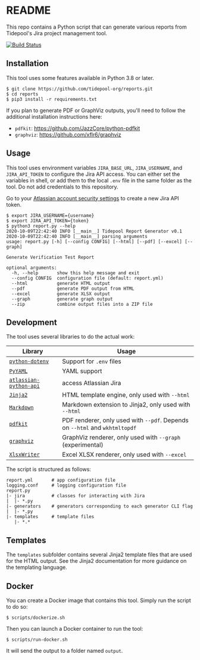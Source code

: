 # README

This repo contains a Python script that can generate various reports from Tidepool's Jira project management tool.

[![Build Status](https://travis-ci.com/tidepool-org/reports.svg?branch=main)](https://travis-ci.com/tidepool-org/reports)

## Installation

This tool uses some features available in Python 3.8 or later.

```shell
$ git clone https://github.com/tidepool-org/reports.git
$ cd reports
$ pip3 install -r requirements.txt
```

If you plan to generate PDF or GraphViz outputs, you'll need to follow the additional installation instructions here:

* `pdfkit`: https://github.com/JazzCore/python-pdfkit
* `graphviz`: https://github.com/xflr6/graphviz

## Usage

This tool uses environment variables `JIRA_BASE_URL`, `JIRA_USERNAME`, and `JIRA_API_TOKEN` to configure the Jira API access. You can either set the variables in shell, or add them to the local `.env` file in the same folder as the tool. Do not add credentials to this repository.

Go to your [Atlassian account security settings](https://id.atlassian.com/manage-profile/security) to create a new Jira API token.

```shell
$ export JIRA_USERNAME={username}
$ export JIRA_API_TOKEN={token}
$ python3 report.py --help
2020-10-09T22:42:40 INFO [__main__] Tidepool Report Generator v0.1
2020-10-09T22:42:40 INFO [__main__] parsing arguments
usage: report.py [-h] [--config CONFIG] [--html] [--pdf] [--excel] [--graph]

Generate Verification Test Report

optional arguments:
  -h, --help       show this help message and exit
  --config CONFIG  configuration file (default: report.yml)
  --html           generate HTML output
  --pdf            generate PDF output from HTML
  --excel          generate XLSX output
  --graph          generate graph output
  --zip            combine output files into a ZIP file
```

## Development

The tool uses several libraries to do the actual work:


| Library | Usage |
|---------|-------|
| [`python-dotenv`](https://github.com/theskumar/python-dotenv) | Support for `.env` files |
| [`PyYAML`](https://github.com/yaml/pyyaml) | YAML support |
| [`atlassian-python-api`](https://github.com/atlassian-api/atlassian-python-api) | access Atlassian Jira |
| [`Jinja2`](https://github.com/pallets/jinja) | HTML template engine, only used with `--html` |
| [`Markdown`](https://github.com/jpsca/jinja-markdown) | Markdown extension to Jinja2, only used with `--html` |
| [`pdfkit`](https://github.com/JazzCore/python-pdfkit) | PDF renderer, only used with `--pdf`. Depends on `--html` and `wkhtmltopdf` |
| [`graphviz`](https://github.com/xflr6/graphviz) | GraphViz renderer, only used with `--graph` (experimental) |
| [`XlsxWriter`](https://github.com/jmcnamara/XlsxWriter) | Excel XLSX renderer, only used with `--excel` |

The script is structured as follows:

```
report.yml       # app configuration file
logging.conf     # logging configuration file
report.py
|- jira          # classes for interacting with Jira
|  |- *.py
|- generators    # generators corresponding to each generator CLI flag
|  |- *.py
|- templates     # template files
   |- *.*
```

## Templates

The `templates` subfolder contains several Jinja2 template files that are used for the HTML output. See the Jinja2 documentation for more guidance on the templating language.

## Docker

You can create a Docker image that contains this tool. Simply run the script to do so:

```shell
$ scripts/dockerize.sh
```

Then you can launch a Docker container to run the tool:

```shell
$ scripts/run-docker.sh
```

It will send the output to a folder named `output`.
